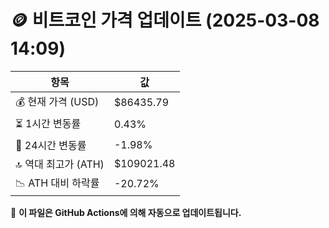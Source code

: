 # 🪙 비트코인 가격 업데이트 (2025-03-08 14:09)

| 항목                | 값 |
|--------------------|----------------|
| 💰 현재 가격 (USD) | $86435.79 |
| ⏳ 1시간 변동률    | 0.43% |
| 📆 24시간 변동률   | -1.98% |
| 🔝 역대 최고가 (ATH) | $109021.48 |
| 📉 ATH 대비 하락률 | -20.72% |

🔄 **이 파일은 GitHub Actions에 의해 자동으로 업데이트됩니다.**
